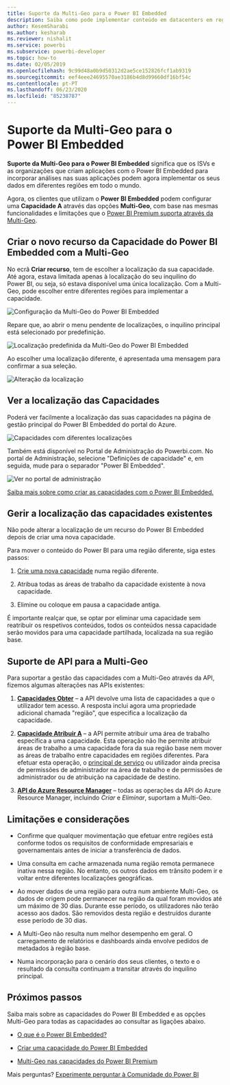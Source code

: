 ```yaml
---
title: Suporte da Multi-Geo para o Power BI Embedded
description: Saiba como pode implementar conteúdo em datacenters em regiões diferentes da região base do Power BI Embedded.
author: KesemSharabi
ms.author: kesharab
ms.reviewer: nishalit
ms.service: powerbi
ms.subservice: powerbi-developer
ms.topic: how-to
ms.date: 02/05/2019
ms.openlocfilehash: 9c99d48a0b9d50312d2ae5ce152826fcf1ab9319
ms.sourcegitcommit: eef4eee24695570ae3186b4d8d99660df16bf54c
ms.contentlocale: pt-PT
ms.lasthandoff: 06/23/2020
ms.locfileid: "85238787"
---
```

# <a name="multi-geo-support-for-power-bi-embedded"></a>Suporte da Multi-Geo para o Power BI Embedded

**Suporte da Multi-Geo para o Power BI Embedded** significa que os ISVs e as organizações que criam aplicações com o Power BI Embedded para incorporar análises nas suas aplicações podem agora implementar os seus dados em diferentes regiões em todo o mundo.

Agora, os clientes que utilizam o **Power BI Embedded** podem configurar uma **Capacidade A** através das opções **Multi-Geo**, com base nas mesmas funcionalidades e limitações que o [Power BI Premium suporta através da Multi-Geo](../../admin/service-admin-premium-Multi-Geo.md).

## <a name="creating-new-power-bi-embedded-capacity-resource-with-multi-geo"></a>Criar o novo recurso da Capacidade do Power BI Embedded com a Multi-Geo

No ecrã **Criar recurso**, tem de escolher a localização da sua capacidade. Até agora, estava limitada apenas à localização do seu inquilino do Power BI, ou seja, só estava disponível uma única localização. Com a Multi-Geo, pode escolher entre diferentes regiões para implementar a capacidade.

![Configuração da Multi-Geo do Power BI Embedded](media/embedded-multi-geo/pbie-multi-geo-setup.png)

Repare que, ao abrir o menu pendente de localizações, o inquilino principal está selecionado por predefinição.
  
![Localização predefinida da Multi-Geo do Power BI Embedded](media/embedded-multi-geo/pbie-multi-geo-default-location.png)

Ao escolher uma localização diferente, é apresentada uma mensagem para confirmar a sua seleção.

![Alteração da localização](media/embedded-multi-geo/pbie-multi-geo-location-change.png)

## <a name="view-capacity-location"></a>Ver a localização das Capacidades

Poderá ver facilmente a localização das suas capacidades na página de gestão principal do Power BI Embedded do portal do Azure.

![Capacidades com diferentes localizações](media/embedded-multi-geo/pbie-multi-geo-location-different.png)

Também está disponível no Portal de Administração do Powerbi.com. No portal de Administração, selecione "Definições de capacidade" e, em seguida, mude para o separador "Power BI Embedded".

![Ver no portal de administração](media/embedded-multi-geo/pbie-multi-geo-admin-portal.png)

[Saiba mais sobre como criar as capacidades com o Power BI Embedded.](azure-pbie-create-capacity.md)

## <a name="manage-existing-capacities-location"></a>Gerir a localização das capacidades existentes

Não pode alterar a localização de um recurso do Power BI Embedded depois de criar uma nova capacidade.

Para mover o conteúdo do Power BI para uma região diferente, siga estes passos:

1. [Crie uma nova capacidade](azure-pbie-create-capacity.md) numa região diferente.

2. Atribua todas as áreas de trabalho da capacidade existente à nova capacidade.

3. Elimine ou coloque em pausa a capacidade antiga.

É importante realçar que, se optar por eliminar uma capacidade sem reatribuir os respetivos conteúdos, todos os conteúdos nessa capacidade serão movidos para uma capacidade partilhada, localizada na sua região base.

## <a name="api-support-for-multi-geo"></a>Suporte de API para a Multi-Geo

Para suportar a gestão das capacidades com a Multi-Geo através da API, fizemos algumas alterações nas APIs existentes:

1. **[Capacidades Obter](https://docs.microsoft.com/rest/api/power-bi/capacities/getcapacities)** – a API devolve uma lista de capacidades a que o utilizador tem acesso. A resposta inclui agora uma propriedade adicional chamada "região", que especifica a localização da capacidade.

2. **[Capacidade Atribuir A](https://docs.microsoft.com/rest/api/power-bi/capacities)** – a API permite atribuir uma área de trabalho específica a uma capacidade. Esta operação não lhe permite atribuir áreas de trabalho a uma capacidade fora da sua região base nem mover as áreas de trabalho entre capacidades em regiões diferentes. Para efetuar esta operação, o [principal de serviço](embed-service-principal.md) ou utilizador ainda precisa de permissões de administrador na área de trabalho e de permissões de administrador ou de atribuição na capacidade de destino.

3. **[API do Azure Resource Manager](https://docs.microsoft.com/rest/api/power-bi-embedded/capacities)** – todas as operações da API do Azure Resource Manager, incluindo *Criar* e *Eliminar*, suportam a Multi-Geo.

## <a name="limitations-and-considerations"></a>Limitações e considerações

* Confirme que qualquer movimentação que efetuar entre regiões está conforme todos os requisitos de conformidade empresariais e governamentais antes de iniciar a transferência de dados.

* Uma consulta em cache armazenada numa região remota permanece inativa nessa região. No entanto, os outros dados em trânsito podem ir e voltar entre diferentes localizações geográficas.

* Ao mover dados de uma região para outra num ambiente Multi-Geo, os dados de origem pode permanecer na região da qual foram movidos até um máximo de 30 dias. Durante esse período, os utilizadores não terão acesso aos dados. São removidos desta região e destruídos durante esse período de 30 dias.

* A Multi-Geo não resulta num melhor desempenho em geral. O carregamento de relatórios e dashboards ainda envolve pedidos de metadados à região base.

* Numa incorporação para o cenário dos seus clientes, o texto e o resultado da consulta continuam a transitar através do inquilino principal.

## <a name="next-steps"></a>Próximos passos

Saiba mais sobre as capacidades do Power BI Embedded e as opções Multi-Geo para todas as capacidades ao consultar as ligações abaixo.

* [O que é o Power BI Embedded?](azure-pbie-what-is-power-bi-embedded.md)

* [Criar uma capacidade do Power BI Embedded](azure-pbie-create-capacity.md)

* [Multi-Geo nas capacidades do Power BI Premium](../../admin/service-admin-premium-multi-geo.md)

Mais perguntas? [Experimente perguntar à Comunidade do Power BI](https://community.powerbi.com/)